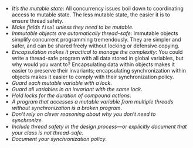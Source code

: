 * _It’s the mutable state_: All concurrency issues boil down to coordinating access to mutable state. The less mutable state, the easier it is to ensure thread safety.
* _Make fields `final` unless they need to be mutable_.
* _Immutable objects are automatically thread-safe_: Immutable objects simplify concurrent programming tremendously. They are simpler and safer, and can be shared freely without locking or defensive copying.
* _Encapsulation makes it practical to manage the complexity_: You could write a thread-safe program with all data stored in global variables, but why would you want to? Encapsulating data within objects makes it easier to preserve their invariants; encapsulating synchronization within objects makes it easier to comply with their synchronization policy.
* _Guard each mutable variable with a lock_.
* _Guard all variables in an invariant with the same lock_.
* _Hold locks for the duration of compound actions_.
* _A program that accesses a mutable variable from multiple threads without synchronization is a broken program_.
* _Don’t rely on clever reasoning about why you don’t need to synchronize_.
* _Include thread safety in the design process—or explicitly document that your class is not thread-safe_.
* _Document your synchronization policy_.
